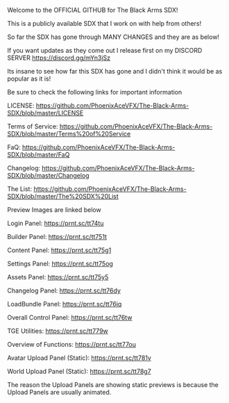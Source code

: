 Welcome to the OFFICIAL GITHUB for The Black Arms SDX!

This is a publicly available SDX that I work on with help from others!

So far the SDX has gone through MANY CHANGES and they are as below!

If you want updates as they come out I release first on my DISCORD SERVER
https://discord.gg/mYn3jSz

Its insane to see how far this SDX has gone and I didn't think it would be as popular as it is!

Be sure to check the following links for important information

LICENSE: https://github.com/PhoenixAceVFX/The-Black-Arms-SDX/blob/master/LICENSE

Terms of Service: https://github.com/PhoenixAceVFX/The-Black-Arms-SDX/blob/master/Terms%20of%20Service

FaQ: https://github.com/PhoenixAceVFX/The-Black-Arms-SDX/blob/master/FaQ

Changelog: https://github.com/PhoenixAceVFX/The-Black-Arms-SDX/blob/master/Changelog

The List: https://github.com/PhoenixAceVFX/The-Black-Arms-SDX/blob/master/The%20SDX%20List

Preview Images are linked below

Login Panel: https://prnt.sc/tt74tu

Builder Panel: https://prnt.sc/tt751t

Content Panel: https://prnt.sc/tt75g1

Settings Panel: https://prnt.sc/tt75og

Assets Panel: https://prnt.sc/tt75y5

Changelog Panel: https://prnt.sc/tt76dy

LoadBundle Panel: https://prnt.sc/tt76jq

Overall Control Panel: https://prnt.sc/tt76tw

TGE Utilities: https://prnt.sc/tt779w

Overview of Functions: https://prnt.sc/tt77ou

Avatar Upload Panel (Static): https://prnt.sc/tt781y

World Upload Panel (Static): https://prnt.sc/tt78g7

The reason the Upload Panels are showing static previews is because the Upload Panels are usually animated.
